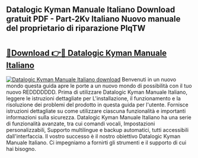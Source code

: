 ## Datalogic Kyman Manuale Italiano Download gratuit PDF - Part-2Kv Italiano Nuovo manuale del proprietario di riparazione PlqTW

# <h2><a href="http://df9aozg.blite.top/?on=Datalogic+Kyman+Manuale+Italiano">🔗Download 👉🔴 Datalogic Kyman Manuale Italiano</a></h2>

[![Datalogic Kyman Manuale Italiano download](https://i.imgur.com/lujVjoI.png)](http://df9aozg.blite.top/?on=Datalogic+Kyman+Manuale+Italiano)
Benvenuti in un nuovo mondo questa guida apre le porte a un nuovo mondo di possibilità con il tuo nuovo REDDDDDDD. Prima di utilizzare Datalogic Kyman Manuale Italiano, leggere le istruzioni dettagliate per L'installazione, il funzionamento e la risoluzione dei problemi del prodotto in questa guida per l'utente. Fornisce istruzioni dettagliate su come utilizzare ciascuna funzionalità e importanti informazioni sulla sicurezza. Datalogic Kyman Manuale Italiano ha una serie di funzionalità avanzate, tra cui comandi vocali, Impostazioni personalizzabili, Supporto multilingue e backup automatici, tutti accessibili dall'interfaccia. Il vostro successo è il nostro obiettivo Datalogic Kyman Manuale Italiano. Ci impegniamo a fornirti gli strumenti e il supporto di cui hai bisogno.
